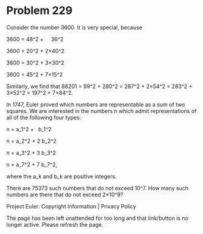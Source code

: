 #   Problem 229

   Consider the number 3600. It is very special, because

   3600 = 48^2 +     36^2

   3600 = 20^2 + 2×40^2

   3600 = 30^2 + 3×30^2

   3600 = 45^2 + 7×15^2

   Similarly, we find that 88201 = 99^2 + 280^2 = 287^2 + 2×54^2 = 283^2 +
   3×52^2 = 197^2 + 7×84^2.

   In 1747, Euler proved which numbers are representable as a sum of two
   squares. We are interested in the numbers n which admit representations of
   all of the following four types:

   n = a_1^2 +   b_1^2

   n = a_2^2 + 2 b_2^2

   n = a_3^2 + 3 b_3^2

   n = a_7^2 + 7 b_7^2,

   where the a_k and b_k are positive integers.

   There are 75373 such numbers that do not exceed 10^7.
   How many such numbers are there that do not exceed 2×10^9?

   Project Euler: Copyright Information | Privacy Policy

   The page has been left unattended for too long and that link/button is no
   longer active. Please refresh the page.
